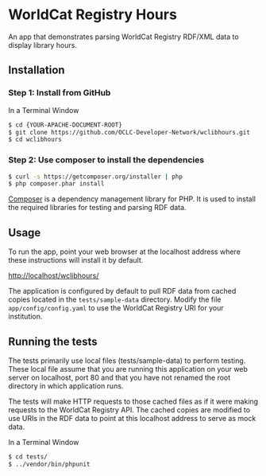 # WorldCat Registry Hours

An app that demonstrates parsing WorldCat Registry RDF/XML data to display library hours.

## Installation

### Step 1: Install from GitHub

In a Terminal Window

```bash
$ cd {YOUR-APACHE-DOCUMENT-ROOT}
$ git clone https://github.com/OCLC-Developer-Network/wclibhours.git
$ cd wclibhours
```

### Step 2: Use composer to install the dependencies

```bash
$ curl -s https://getcomposer.org/installer | php
$ php composer.phar install
```

[Composer](https://getcomposer.org/doc/00-intro.md) is a dependency management library for PHP. It is used to install the required libraries for testing and parsing RDF data.

## Usage

To run the app, point your web browser at the localhost address where these instructions will install it by default. 

[http://localhost/wclibhours/](http://localhost/wclibhours/)

The application is configured by default to pull RDF data from cached copies located in the `tests/sample-data` 
directory. Modify the file `app/config/config.yaml` to use the WorldCat Registry URI for your institution.

## Running the tests

The tests primarily use local files (tests/sample-data) to perform testing. These local file assume that you are running this application on your web server on localhost, port 80 and that you have not renamed the root directory in which application runs. 

The tests will make HTTP requests to those cached files as if it were making requests to the WorldCat Registry API. The cached copies are modified to use URIs in the RDF data to point at this localhost address to serve as mock data.

In a Terminal Window

```bash
$ cd tests/
$ ../vendor/bin/phpunit
```